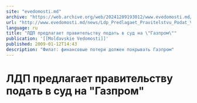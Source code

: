 ```yaml
---
site: "evedomosti.md"
archive: "https://web.archive.org/web/20241209193012/www.evedomosti.md/news/Ldp_Predlagaet_Pravitelstvu_Podat_V_Sud_Na_Gazprom"
url: "http://www.evedomosti.md/news/Ldp_Predlagaet_Pravitelstvu_Podat_V_Sud_Na_Gazprom"
language: ru
title: "ЛДП предлагает правительству подать в суд на \"Газпром\""
publication: '[[Moldavskie Vedomosti]]'
published: 2009-01-12T14:43
description: "Филат: финансовые потери должен покрывать Газпром"
---
```


# ЛДП предлагает правительству подать в суд на "Газпром"

